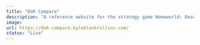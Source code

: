 ```yaml
---
title: "DoK Compare"
description: "A reference website for the strategy game Homeworld: Deserts of Kharak. It allows you to compare unit stats from the two main factions. Built with Vue.js."
image: 
url: https://dok-compare.kyleblankrollins.com/
status: "Live"
---    
```

